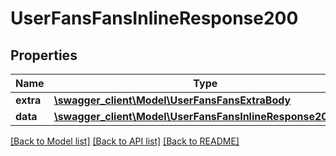# UserFansFansInlineResponse200

## Properties
Name | Type | Description | Notes
------------ | ------------- | ------------- | -------------
**extra** | [**\swagger_client\Model\UserFansFansExtraBody**](UserFansFansExtraBody.md) |  | [optional] 
**data** | [**\swagger_client\Model\UserFansFansInlineResponse200Data**](UserFansFansInlineResponse200Data.md) |  | 

[[Back to Model list]](../README.md#documentation-for-models) [[Back to API list]](../README.md#documentation-for-api-endpoints) [[Back to README]](../README.md)

